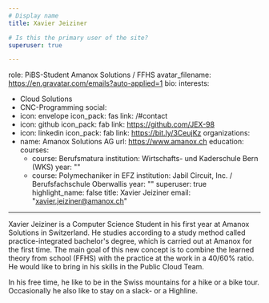 ```yaml
---
# Display name
title: Xavier Jeiziner

# Is this the primary user of the site?
superuser: true

---
```

role: PiBS-Student Amanox Solutions / FFHS
avatar_filename: https://en.gravatar.com/emails?auto-applied=1
bio:
interests:
  - Cloud Solutions
  - CNC-Programming
social:
  - icon: envelope
    icon_pack: fas
    link: /#contact
  - icon: github
    icon_pack: fab
    link: https://github.com/JEX-98
  - icon: linkedin
    icon_pack: fab
    link: https://bit.ly/3CeujKz
organizations:
  - name: Amanox Solutions AG
    url: https://www.amanox.ch
education:
  courses:
    - course: Berufsmatura
      institution: Wirtschafts- und Kaderschule Bern (WKS)
      year: ""
    - course: Polymechaniker in EFZ
      institution: Jabil Circuit, Inc. / Berufsfachschule Oberwallis
      year: ""
superuser: true
highlight_name: false
title: Xavier Jeiziner
email: "xavier.jeiziner@amanox.ch"
---
Xavier Jeiziner is a Computer Science Student in his first year at Amanox Solutions in Switzerland. He studies according to a study method called practice-integrated bachelor's degree, which is carried out at Amanox for the first time. The main goal of this new concept is to combine the learned theory from school (FFHS) with the practice at the work in a 40/60% ratio. He would like to bring in his skills in the Public Cloud Team.


In his free time, he like to be in the Swiss mountains for a hike or a bike tour. Occasionally he also like to stay on a slack- or a Highline.